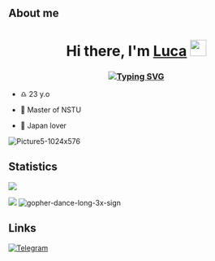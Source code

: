 ## About me
<h1 align="center">Hi there, I'm <a href="https://github.com/lumorow/" target="_blank">Luca</a> 
<img src="https://github.com/blackcater/blackcater/raw/main/images/Hi.gif" height="32"/></h1>
<h3 align="center"><a href="https://git.io/typing-svg"><img src="https://readme-typing-svg.herokuapp.com?font=Lilita+One&pause=1000&lines=I'm+a+begginer+Golang+Software+developer" alt="Typing SVG" /></a></h3>
           
- ♎ 23 y.o 

- 🔭 Master of NSTU
- 👺 Japan lover

![Picture5-1024x576](https://user-images.githubusercontent.com/71555067/217040676-d933b078-62a1-4d60-ad6c-ddbf608721d8.png)


## Statistics
![](http://github-profile-summary-cards.vercel.app/api/cards/profile-details?username=lumorow&theme=tokyonight)

![](http://github-profile-summary-cards.vercel.app/api/cards/repos-per-language?username=lumorow&theme=dracula) ![gopher-dance-long-3x-sign](https://user-images.githubusercontent.com/71555067/217054243-0253fb0c-a9a0-4985-af04-2332d1a1478d.gif)




## Links

[![Telegram](https://img.shields.io/badge/-Telegram-090909?style=for-the-badge&logo=telegram&logoColor=27A0D9)](https://t.me/lumorow)
